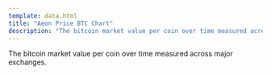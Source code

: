```yaml
---
template: data.html
title: "Aeon Price BTC Chart"
description: "The bitcoin market value per coin over time measured across major exchanges."
---
```

The bitcoin market value per coin over time measured across major exchanges.
